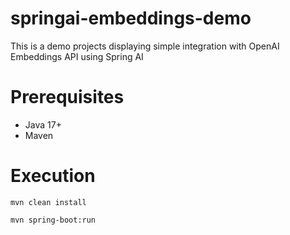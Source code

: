 # springai-embeddings-demo

This is a demo projects displaying simple integration with OpenAI Embeddings API using Spring AI

# Prerequisites

- Java 17+
- Maven

# Execution

``mvn clean install``

``mvn spring-boot:run``
